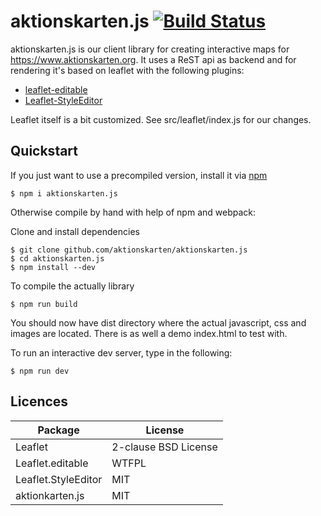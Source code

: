 aktionskarten.js [![Build Status](https://travis-ci.org/aktionskarten/aktionskarten.js.svg?branch=main)](https://travis-ci.org/aktionskarten/aktionskarten.js)
============

aktionskarten.js is our client library for creating interactive maps for
https://www.aktionskarten.org. It uses a ReST api as backend and for rendering
it's based on leaflet with the following plugins:

* [leaflet-editable](https://github.com/Leaflet/Leaflet.Editable)
* [Leaflet-StyleEditor](https://github.com/dwilhelm89/Leaflet.StyleEditor)

Leaflet itself is a bit customized. See src/leaflet/index.js for our changes.

Quickstart
----------

If you just want to use a precompiled version, install it via [npm](https://www.npmjs.com/package/aktionskarten.js)
```
$ npm i aktionskarten.js
```


Otherwise compile by hand with help of npm and webpack:

Clone and install dependencies
```
$ git clone github.com/aktionskarten/aktionskarten.js
$ cd aktionskarten.js
$ npm install --dev
```

To compile the actually library
```
$ npm run build
```

You should now have dist directory where the actual javascript, css and images
are located. There is as well a demo index.html to test with.

To run an interactive dev server, type in the following:
```
$ npm run dev
```


Licences
--------

| Package              | License              |
|----------------------|----------------------|
| Leaflet              | 2-clause BSD License |
| Leaflet.editable     | WTFPL |
| Leaflet.StyleEditor  | MIT |
| aktionkarten.js      | MIT |
